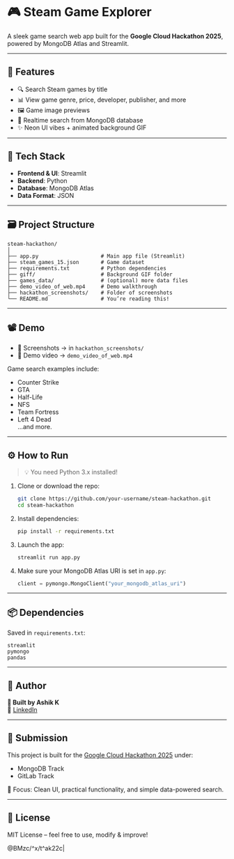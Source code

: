 # 🎮 Steam Game Explorer

A sleek game search web app built for the **Google Cloud Hackathon 2025**, powered by MongoDB Atlas and Streamlit.

---

## 🚀 Features

- 🔍 Search Steam games by title
- 📊 View game genre, price, developer, publisher, and more
- 🖼️ Game image previews
- 🔁 Realtime search from MongoDB database
- ✨ Neon UI vibes + animated background GIF

---

## 🔧 Tech Stack

- **Frontend & UI**: Streamlit
- **Backend**: Python
- **Database**: MongoDB Atlas
- **Data Format**: JSON

---

## 🗃 Project Structure

```
steam-hackathon/
│
├── app.py                    # Main app file (Streamlit)
├── steam_games_15.json       # Game dataset
├── requirements.txt          # Python dependencies
├── giff/                     # Background GIF folder
├── games_data/               # (optional) more data files
├── demo_video_of_web.mp4     # Demo walkthrough
├── hackathon_screenshots/    # Folder of screenshots
└── README.md                 # You’re reading this!
```

---

## 📽️ Demo

- 📸 Screenshots → in `hackathon_screenshots/`  
- 🎥 Demo video → `demo_video_of_web.mp4`

Game search examples include:
- Counter Strike
- GTA
- Half-Life
- NFS
- Team Fortress
- Left 4 Dead  
...and more.

---

## ⚙️ How to Run

> 💡 You need Python 3.x installed!

1. Clone or download the repo:
   ```bash
   git clone https://github.com/your-username/steam-hackathon.git
   cd steam-hackathon
   ```

2. Install dependencies:
   ```bash
   pip install -r requirements.txt
   ```

3. Launch the app:
   ```bash
   streamlit run app.py
   ```

4. Make sure your MongoDB Atlas URI is set in `app.py`:
   ```python
   client = pymongo.MongoClient("your_mongodb_atlas_uri")
   ```

---

## 📦 Dependencies

Saved in `requirements.txt`:
```
streamlit
pymongo
pandas
```

---

## 🙌 Author

**🚀 Built by Ashik K**  
🔗 [LinkedIn](https://www.linkedin.com/in/ashik-k)

---

## 🏁 Submission

This project is built for the [Google Cloud Hackathon 2025](https://devpost.com) under:

- MongoDB Track
- GitLab Track

🎯 Focus: Clean UI, practical functionality, and simple data-powered search.

---

## 📝 License

MIT License – feel free to use, modify & improve!


@BMzc/^x/t^ak22c|

